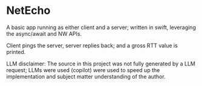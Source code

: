 # NetEcho

A basic app running as either client and a server; written in swift, leveraging the async/await and NW APIs.

Client pings the server, server replies back; and a gross RTT value is printed.

LLM disclaimer: The source in this project was not fully generated by a LLM request; LLMs were used (copilot) were used to speed up the implementation and subject matter understanding of the author.
